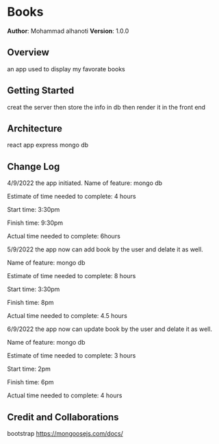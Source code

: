 # Books

**Author**: Mohammad alhanoti
**Version**: 1.0.0 

## Overview
an app used to display my favorate books

## Getting Started
creat the server then store the info in db then render it in the front end 

## Architecture
react app
express
mongo db

## Change Log
4/9/2022 the app initiated.
Name of feature: mongo db

Estimate of time needed to complete: 4 hours

Start time: 3:30pm

Finish time: 9:30pm

Actual time needed to complete: 6hours


5/9/2022 the app now can add book by the user and delate it as well.

Name of feature: mongo db

Estimate of time needed to complete: 8 hours

Start time: 3:30pm

Finish time: 8pm

Actual time needed to complete: 4.5 hours

6/9/2022 the app now can update book by the user and delate it as well.

Name of feature: mongo db

Estimate of time needed to complete: 3 hours

Start time: 2pm

Finish time: 6pm

Actual time needed to complete: 4 hours



## Credit and Collaborations

bootstrap
https://mongoosejs.com/docs/

